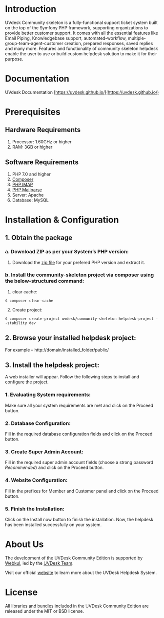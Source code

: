 # Introduction

UVdesk Community skeleton is a fully-functional support ticket system built on the top of the Symfony PHP framework, supporting organizations to provide better customer support.
It comes with all the essential features like Email Piping, Knowledgebase support, automated-workflow, multiple-group-team-agent-customer creation, prepared responses, saved replies and many more.
Features and functionality of community skeleton helpdesk enable the user to use or build custom helpdesk solution to make it for their purpose.

# Documentation

UVdesk Documentation [https://uvdesk.github.io/](https://uvdesk.github.io/)

# Prerequisites

## Hardware Requirements
1. Processor: 1.60GHz or higher
2. RAM: 3GB or higher

## Software Requirements
1. PHP 7.0 and higher
2. [Composer](https://getcomposer.org/)
3. [PHP IMAP](https://php.net/manual/en/book.imap.php)
4. [PHP Mailparse](https://php.net/manual/en/book.mailparse.php)
2. Server: Apache
3. Database: MySQL

# Installation & Configuration

## 1. Obtain the package
    
### a. Download ZIP as per your System’s PHP version:

1. Download the [zip file](https://www.uvdesk.com/en/opensource/) for your prefered PHP version and extract it.

### b. Install the community-skeleton project via composer using the below-structured command:
    
1. clear cache:

~~~
$ composer clear-cache
~~~

2. Create project:
    
~~~
$ composer create-project uvdesk/community-skeleton helpdesk-project --stability dev
~~~

## 2. Browse your installed helpdesk project:
For example – ht&#8203;tp://domain/installed_folder/public/

## 3. Install the helpdesk project:
A web installer will appear. Follow the following steps to install and configure the project.

### 1. Evaluating System requirements:
Make sure all your system requirements are met and click on the Proceed button.  

### 2. Database Configuration:
Fill in the required database configuration fields and click on the Proceed button.

### 3. Create Super Admin Account:
Fill in the required super admin account fields (choose a strong password *Recommended*) and click on the Proceed button.

### 4. Website Configuration:
Fill in the prefixes for Member and Customer panel and click on the Proceed button.

### 5. Finish the Installation:
Click on the Install now button to finish the installation. Now, the helpdesk has been installed successfully on your system.


# About Us
The development of the UVDesk Community Edition is supported by [Webkul][webkul], led by the [UVDesk Team](https://www.uvdesk.com/en/team/).

Visit our official [website][webkul] to learn more about the UVDesk Helpdesk System.


# License
All libraries and bundles included in the UVDesk Community Edition are released under the MIT or BSD license.

[webkul]: https://webkul.com/